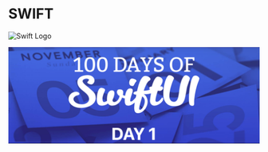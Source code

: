 # SWIFT

![Swift Logo](https://cdn-icons-png.flaticon.com/256/919/919833.png)

![Page 1](day01.png)

